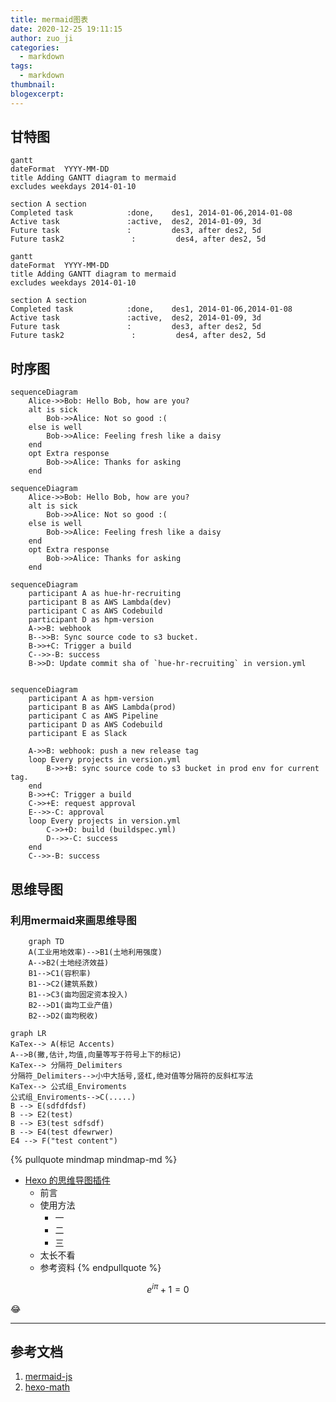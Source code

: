 ```yaml
---
title: mermaid图表
date: 2020-12-25 19:11:15
author: zuo_ji
categories:
  - markdown
tags:
  - markdown
thumbnail:
blogexcerpt:
---
```


## 甘特图
```
gantt
dateFormat  YYYY-MM-DD
title Adding GANTT diagram to mermaid
excludes weekdays 2014-01-10

section A section
Completed task            :done,    des1, 2014-01-06,2014-01-08
Active task               :active,  des2, 2014-01-09, 3d
Future task               :         des3, after des2, 5d
Future task2               :         des4, after des2, 5d
```

```mermaid
gantt
dateFormat  YYYY-MM-DD
title Adding GANTT diagram to mermaid
excludes weekdays 2014-01-10

section A section
Completed task            :done,    des1, 2014-01-06,2014-01-08
Active task               :active,  des2, 2014-01-09, 3d
Future task               :         des3, after des2, 5d
Future task2               :         des4, after des2, 5d
```
<!-- more -->
## 时序图
```
sequenceDiagram
    Alice->>Bob: Hello Bob, how are you?
    alt is sick
        Bob->>Alice: Not so good :(
    else is well
        Bob->>Alice: Feeling fresh like a daisy
    end
    opt Extra response
        Bob->>Alice: Thanks for asking
    end
```


```mermaid
sequenceDiagram
    Alice->>Bob: Hello Bob, how are you?
    alt is sick
        Bob->>Alice: Not so good :(
    else is well
        Bob->>Alice: Feeling fresh like a daisy
    end
    opt Extra response
        Bob->>Alice: Thanks for asking
    end
```
```mermaid
sequenceDiagram
    participant A as hue-hr-recruiting
    participant B as AWS Lambda(dev)
    participant C as AWS Codebuild
    participant D as hpm-version
    A->>B: webhook
    B-->>B: Sync source code to s3 bucket.
    B->>+C: Trigger a build
    C-->>-B: success
    B->>D: Update commit sha of `hue-hr-recruiting` in version.yml
   
```
```mermaid
sequenceDiagram
    participant A as hpm-version
    participant B as AWS Lambda(prod)
    participant C as AWS Pipeline
    participant D as AWS Codebuild
    participant E as Slack

    A->>B: webhook: push a new release tag
    loop Every projects in version.yml
        B->>+B: sync source code to s3 bucket in prod env for current tag.
    end   
    B->>+C: Trigger a build
    C->>+E: request approval
    E-->>-C: approval
    loop Every projects in version.yml
        C->>+D: build (buildspec.yml)
        D-->>-C: success
    end
    C-->>-B: success
```



## 思维导图
### 利用mermaid来画思维导图
```mermaid
	graph TD
	A(工业用地效率)-->B1(土地利用强度)
	A-->B2(土地经济效益)
	B1-->C1(容积率)
	B1-->C2(建筑系数)
	B1-->C3(亩均固定资本投入)
	B2-->D1(亩均工业产值)
	B2-->D2(亩均税收)
```

```mermaid
graph LR
KaTex--> A(标记 Accents)
A-->B(撇,估计,均值,向量等写于符号上下的标记)
KaTex--> 分隔符_Delimiters
分隔符_Delimiters-->小中大括号,竖杠,绝对值等分隔符的反斜杠写法
KaTex--> 公式组_Enviroments
公式组_Enviroments-->C(.....)
B --> E(sdfdfdsf)
B --> E2(test)
B --> E3(test sdfsdf)
B --> E4(test dfewrwer)
E4 --> F("test content")
```

{% pullquote mindmap mindmap-md %}
- [Hexo 的思维导图插件](https://hunterx.xyz/hexo-simple-mindmap-plugin-intro.html)
  - 前言
  - 使用方法
    - 一
    - 二
    - 三
  - 太长不看
  - 参考资料
{% endpullquote %}

```math
e^{i\pi} + 1 = 0
```

<!-- $$
f(x) = \int_{-\infty}^\infty \hat f(\xi)\,e^{2 \pi \xi x} \,d\xi
$$ -->

:joy:

---

<!-- <script>
alert("hello")
</script> -->


## 参考文档
1. [mermaid-js](https://mermaid-js.github.io/mermaid/#/sequenceDiagram)
2. [hexo-math](https://github.com/hexojs/hexo-math)